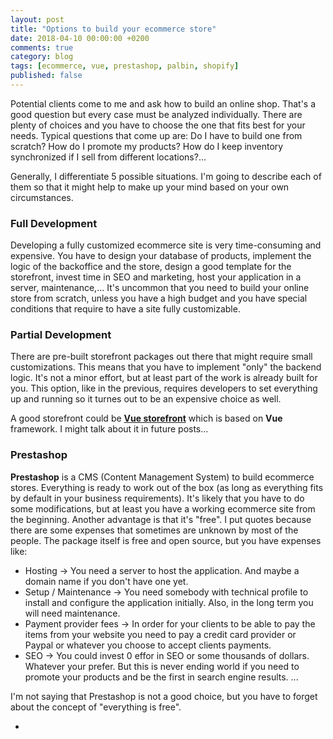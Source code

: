 ```yaml
---
layout: post
title: "Options to build your ecommerce store"
date: 2018-04-10 00:00:00 +0200
comments: true
category: blog
tags: [ecommerce, vue, prestashop, palbin, shopify]
published: false
---
```


Potential clients come to me and ask how to build an online shop. That's a good question but every case must be analyzed individually. There are plenty of choices and you have to choose the one that fits best for your needs. Typical questions that come up are: Do I have to build one from scratch? How do I promote my products? How do I keep inventory synchronized if I sell from different locations?...
<!-- Read More -->

Generally, I differentiate 5 possible situations. I'm going to describe each of them so that it might help to make up your mind based on your own circumstances.

### Full Development

Developing a fully customized ecommerce site is very time-consuming and expensive. You have to design your database of products, implement the logic of the backoffice and the store, design a good template for the storefront, invest time in SEO and marketing, host your application in a server, maintenance,...
It's uncommon that you need to build your online store from scratch, unless you have a high budget and you have special conditions that require to have a site fully customizable.

### Partial Development

There are pre-built storefront packages out there that might require small customizations. This means that you have to implement "only" the backend logic. It's not a minor effort, but at least part of the work is already built for you.
This option, like in the previous, requires developers to set everything up and running so it turnes out to be an expensive choice as well.

A good storefront could be [**Vue storefront**](https://github.com/DivanteLtd/vue-storefront) which is based on **Vue** framework. I might talk about it in future posts...

### Prestashop

**Prestashop** is a CMS (Content Management System) to build ecommerce stores. Everything is ready to work out of the box (as long as everything fits by default in your business requirements). It's likely that you have to do some modifications, but at least you have a working ecommerce site from the beginning.
Another advantage is that it's "free". I put quotes because there are some expenses that sometimes are unknown by most of the people.
The package itself is free and open source, but you have expenses like:

- Hosting -> You need a server to host the application. And maybe a domain name if you don't have one yet.
- Setup / Maintenance -> You need somebody with technical profile to install and configure the application initially. Also, in the long term you will need maintenance.
- Payment provider fees -> In order for your clients to be able to pay the items from your website you need to pay a credit card provider or Paypal or whatever you choose to accept clients payments.
- SEO -> You could invest 0 effor in SEO or some thousands of dollars. Whatever your prefer. But this is never ending world if you need to promote your products and be the first in search engine results.
...

I'm not saying that Prestashop is not a good choice, but you have to forget about the concept of "everything is free".


- 


